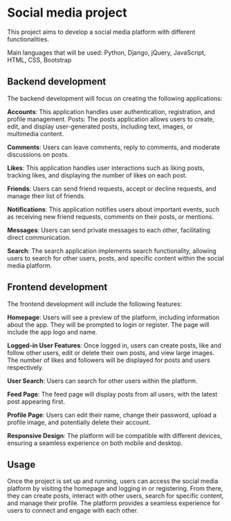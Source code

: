 # Social media project 

This project aims to develop a social media platform with different functionalities.

Main languages that will be used: 
Python, Django, jQuery, JavaScript, HTML, CSS, Bootstrap

## Backend development

The backend development will focus on creating the following applications:

**Accounts**: This application handles user authentication, registration, and profile management.
Posts: The posts application allows users to create, edit, and display user-generated posts, including text, images, or multimedia content.

**Comments**: Users can leave comments, reply to comments, and moderate discussions on posts.

**Likes**: This application handles user interactions such as liking posts, tracking likes, and displaying the number of likes on each post.

**Friends**: Users can send friend requests, accept or decline requests, and manage their list of friends.

**Notifications**: This application notifies users about important events, such as receiving new friend requests, comments on their posts, or mentions.

**Messages**: Users can send private messages to each other, facilitating direct communication.

**Search**: The search application implements search functionality, allowing users to search for other users, posts, and specific content within the social media platform.

## Frontend development

The frontend development will include the following features:

**Homepage**: Users will see a preview of the platform, including information about the app. They will be prompted to login or register. The page will include the app logo and name.

**Logged-in User Features**: Once logged in, users can create posts, like and follow other users, edit or delete their own posts, and view large images. The number of likes and followers will be displayed for posts and users respectively.

**User Search**: Users can search for other users within the platform.

**Feed Page**: The feed page will display posts from all users, with the latest post appearing first.

**Profile Page**: Users can edit their name, change their password, upload a profile image, and potentially delete their account.

**Responsive Design**: The platform will be compatible with different devices, ensuring a seamless experience on both mobile and desktop.

## Usage

Once the project is set up and running, users can access the social media platform by visiting the homepage and logging in or registering. From there, they can create posts, interact with other users, search for specific content, and manage their profile. The platform provides a seamless experience for users to connect and engage with each other.